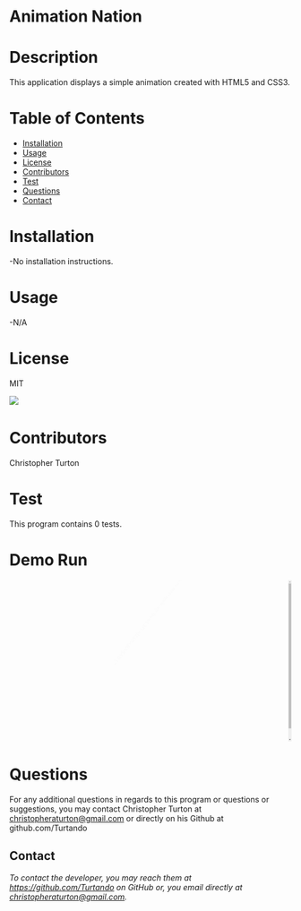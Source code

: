 

# Animation Nation


# Description 
This application displays a simple animation created with HTML5 and CSS3. 


# Table of Contents 
* [Installation](#installation)
* [Usage](#usage)
* [License](#license)
* [Contributors](#contributors)
* [Test](#test)
* [Questions](#questions)
* [Contact](#contact)

# Installation
 
-No installation instructions.


# Usage

-N/A


# License

MIT

![](https://img.shields.io/badge/build-readme-green)


# Contributors

Christopher Turton


# Test

This program contains 0 tests.

# Demo Run

![](./turtandoanimation.gif)

# Questions

For any additional questions in regards to this program or questions or suggestions, you may contact Christopher Turton at christopheraturton@gmail.com or directly on his Github at github.com/Turtando
 

## Contact
*To contact the developer, you may reach them at https://github.com/Turtando on GitHub or, you email directly at christopheraturton@gmail.com.*


